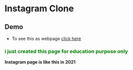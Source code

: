 # Instagram Clone

 
## Demo
* To see this as webpage [click here](https://20a31a05g3.github.io/instagram/)

<div style="color:green" >
<h3  >i just created this page for education purpose only </h3>
 
</div>

<b>Instagram page is like this in 2021 </b>
